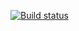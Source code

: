 [![Build status](https://ci.appveyor.com/api/projects/status/j6cm5hlier4uvvpd?svg=true)](https://ci.appveyor.com/project/BabintsevaS/carddeliveryfaker)
